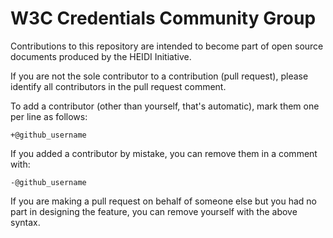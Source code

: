 # W3C Credentials Community Group

Contributions to this repository are intended to become part of open source documents produced by the HEIDI Initiative.

If you are not the sole contributor to a contribution (pull request), please
identify all contributors in the pull request comment.

To add a contributor (other than yourself, that's automatic), mark them one
per line as follows:

```
+@github_username
```

If you added a contributor by mistake, you can remove them in a comment with:

```
-@github_username
```

If you are making a pull request on behalf of someone else but you had no
part in designing the feature, you can remove yourself with the above syntax.
